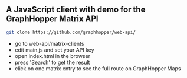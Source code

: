 ## A JavaScript client with demo for the GraphHopper Matrix API

```bash
git clone https://github.com/graphhopper/web-api/
```

 * go to web-api/matrix-clients
 * edit main.js and set your API key
 * open index.html in the browser 
 * press 'Search' to get the result
 * click on one matrix entry to see the full route on GraphHopper Maps